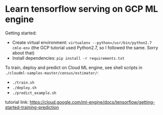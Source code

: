 # Learn tensorflow serving on GCP ML engine

Getting started:
- Create virtual environment: `virtualenv --python=/usr/bin/python2.7 cmle-env` (the GCP tutorial used Python2.7, so I followed the same. Sorry about that) 
- Install dependencies: `pip install -r requirements.txt`

To train, deploy and predict on Cloud ML engine, see shell scripts in `./cloudml-samples-master/census/estimator/`:
- `./train.sh`
- `./deploy.sh`
- `./predict_example.sh`

tutorial link: https://cloud.google.com/ml-engine/docs/tensorflow/getting-started-training-prediction
